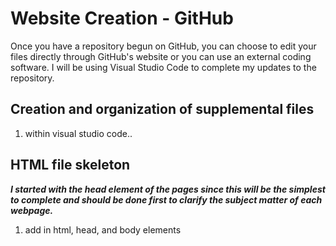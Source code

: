 # Website Creation - GitHub
Once you have a repository begun on GitHub, you can choose to edit your files directly through GitHub's website or you can use an external coding software. I will be using Visual Studio Code to complete my updates to the repository.

## Creation and organization of supplemental files
1. within visual studio code..

## HTML file skeleton
***I started with the head element of the pages since this will be the simplest to complete and should be done first to clarify the subject matter of each webpage.***
1. add in html, head, and body elements
